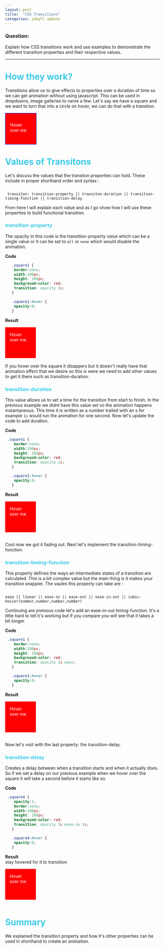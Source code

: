```yaml
---
layout: post
title:  "CSS Transitions"
categories: jekyll update
---
```

<style>
   .square {
    border: 1px solid blue;
    width:100px;
    height: 100px;
    background-color: red;
    transition: border-radius .8s ease; 
   } 

  .square:hover {
    border-radius: 50%;
  }

  .square1 {
   
    width:100px;
    height: 100px;
    background-color: red;
    transition: opacity;
  }

  .square1:hover {
    opacity:0;
  }
 

.square2 {
    width:100px;
    height: 100px;
    background-color: red;
    transition: opacity 1s;
}


  .square2:hover {
    opacity:0;
  }

.square3 {
    opacity: 1;
    width:100px;
    height: 100px;
    background-color: red;
    transition: opacity 1s ease;
}


  .square3:hover {
    opacity:0;
  }

  .square4 {
    opacity: 1;
    width:100px;
    height: 100px;
    background-color: red;
    transition: opacity 1s ease-in 1s;
}


  .square4:hover {
    opacity:0;
  }

</style>

### Question:
Explain how CSS transitions work and use examples to demonstrate the different transition properties and their respective values.
<hr>

 <h1 style="color:#3CCAE6">How they work?</h1>


Transitions allow us to give effects to properties over a duration of time so we can get animation without using javascript. This can be used in dropdowns, image galleries to name a few. Let's say we have a square and we want to turn that into a circle on hover, we can do that with a transiton. 


<div class="square"><p style="padding:15px;color:white;">Hover over me</p></div> 




 <h1 style="color:#3CCAE6">Values of Transitons</h1>


 Let's discuss the values that the transiton properties can hold. These include in proper shorthand order and syntax :

<code>
 transiton: transition-property || transiton-duration || transition-timing-function || transition-delay
</code>

From here I will explain each value and as I go show how I will use these properties to build functional transition. 
<br>
 <h3 style="color:#3CCAE6">transition-property</h3>


The opacity in this code is the transition-property value which can be a single value or it can be set to `all` or `none` which would disable the animation.

**Code**

```css
   .square1 {
    border:none;
    width:100px;
    height: 100px;
    background-color: red;
    transition: opacity 1s;
   }

   .square1:hover {
    opacity:0;
   } 
```


**Result**

<div class="square1"><p style="padding:15px;color:white;">Hover over me</p></div> 
<br>
If you hover over the square it disappers but it doesn't really have that animation effect that we desire so this is were we need to add other values to get it there such as transition-duration.
<br>

<h3 style="color:#3CCAE6">transition-duration</h3>

 This value allows us to set a time for the transition from start to finish. In the previous example we didnt have this value set so the animation happens instantaneous. This time it is written as a number trailed with an s for example `1s` would run the animation for one second. Now let's update the code to add duration. 

**Code**

```css
 .square1 {
    border:none;
    width:100px;
    height: 100px;
    background-color: red;
    transition: opacity 1s;
   }

   .square1:hover {
    opacity:0;
   } 
```

**Result**

<div class="square2"><p style="padding:15px;color:white;">Hover over me</p></div> 

<br>   

Cool now we got it fading out. Next let's implement the transition-timing-function. 

<h3 style="color:#3CCAE6">transition-timing-function</h3>


This property defines the ways an intermediate states of a transition are calculated. This is a bit complex value but the main thing is it makes your transition snappier. The vaules this property can take are :

<code>
ease || linear || ease-in || ease-out || ease-in-out || cubic-bezier(number,number,number,number)
</code>  

Continuing are preivous code let's add an ease-in-out timing-function. It's a little hard to tell it's working but if you compare you will see that it takes a bit longer.

**Code**

```css
 .square1 {
    border:none;
    width:100px;
    height: 100px;
    background-color: red;
    transition: opacity 1s ease;
   }

   .square1:hover {
    opacity:0;
   } 
```

**Result**

<div class="square3"><p style="padding:15px;color:white;">Hover over me</p></div> 

<br>   

Now let's visit with the last property: the transition-delay. 


<h3 style="color:#3CCAE6">transition-delay</h3>

Creates a delay between when a transition starts and when it actually does. So if we set a delay on our previous example when we hover over the square it will take a second before it starts like so. 


**Code**

```css
 .square4 {
    opacity:1; 
    border:none;
    width:100px;
    height: 100px;
    background-color: red;
    transition: opacity 1s ease-in 1s;
   }

   .square4:hover {
    opacity:0;
   } 
```

**Result** <br>
stay hovered for it to transition
<div class="square4"><p style="padding:15px;color:white;">Hover over me</p></div> 

<br> 

<h1 style="color:#3CCAE6">Summary</h1>

We explained the transition property and how it's other properties can be used in shorthand to create an animation. 

<br><br>